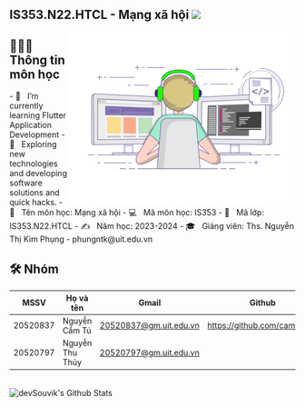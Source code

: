 <h2> IS353.N22.HTCL - Mạng xã hội <img src="https://github.com/souvikguria98/souvikguria98/blob/master/Hi.gif" width="25"></h2>
<img align="right" alt="GIF" src="https://raw.githubusercontent.com/devSouvik/devSouvik/master/gif3.gif" width="400"/>

<h2> 👨🏻‍💻 Thông tin môn học </h2>
- 🔭 &nbsp; I’m currently learning Flutter Application Development
- 🤔 &nbsp; Exploring new technologies and developing software solutions and quick hacks.
- 🔭 &nbsp; Tên môn học: Mạng xã hội
- 💻 &nbsp; Mã môn học: IS353
- 🌱 &nbsp; Mã lớp: IS353.N22.HTCL
- ✍️ &nbsp; Năm học: 2023-2024
- 🎓 &nbsp; Giảng viên: Ths. Nguyễn Thị Kim Phụng - phungntk@uit.edu.vn

<h2>🛠 Nhóm</h2>

| MSSV | Họ và tên | Gmail | Github |
|--------------|-------|------|-------|
| 20520837 | Nguyễn Cẩm Tú | 20520837@gm.uit.edu.vn | https://github.com/camtu837 
| 20520797 | Nguyễn Thu Thủy | 20520797@gm.uit.edu.vn |  

<br>

<img align="center" src="https://github-readme-stats.vercel.app/api?username=devSouvik&include_all_commits=true&count_private=true&show_icons=true&line_height=20&title_color=7A7ADB&icon_color=2234AE&text_color=D3D3D3&bg_color=0,000000,130F40" alt="devSouvik's Github Stats">

</br>




